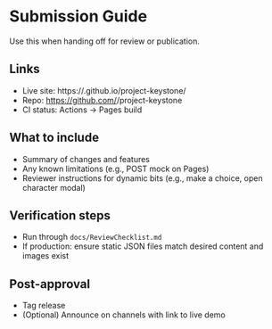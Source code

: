 # Submission Guide

Use this when handing off for review or publication.

## Links
- Live site: https://<user>.github.io/project-keystone/
- Repo: https://github.com/<user>/project-keystone
- CI status: Actions → Pages build

## What to include
- Summary of changes and features
- Any known limitations (e.g., POST mock on Pages)
- Reviewer instructions for dynamic bits (e.g., make a choice, open character modal)

## Verification steps
- Run through `docs/ReviewChecklist.md`
- If production: ensure static JSON files match desired content and images exist

## Post-approval
- Tag release
- (Optional) Announce on channels with link to live demo
